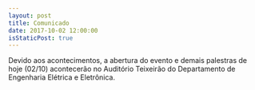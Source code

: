 ```yaml
---
layout: post
title: Comunicado
date: 2017-10-02 12:00:00
isStaticPost: true
---
```


Devido aos acontecimentos, a abertura do evento e demais palestras de hoje (02/10) acontecerão no Auditório Teixeirão do Departamento de Engenharia Elétrica e Eletrônica.
